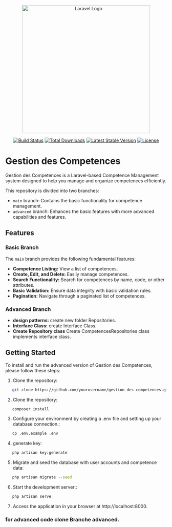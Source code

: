 <p align="center"><a href="https://laravel.com" target="_blank"><img src="https://raw.githubusercontent.com/laravel/art/master/logo-lockup/5%20SVG/2%20CMYK/1%20Full%20Color/laravel-logolockup-cmyk-red.svg" width="400" alt="Laravel Logo"></a></p>

<p align="center">
<a href="https://github.com/laravel/framework/actions"><img src="https://github.com/laravel/framework/workflows/tests/badge.svg" alt="Build Status"></a>
<a href="https://packagist.org/packages/laravel/framework"><img src="https://img.shields.io/packagist/dt/laravel/framework" alt="Total Downloads"></a>
<a href="https://packagist.org/packages/laravel/framework"><img src="https://img.shields.io/packagist/v/laravel/framework" alt="Latest Stable Version"></a>
<a href="https://packagist.org/packages/laravel/framework"><img src="https://img.shields.io/packagist/l/laravel/framework" alt="License"></a>
</p>

# Gestion des Competences

Gestion des Competences is a Laravel-based Competence Management system designed to help you manage and organize competences efficiently.

This repository is divided into two branches:

- `main` branch: Contains the basic functionality for competence management.
- `advanced` branch: Enhances the basic features with more advanced capabilities and features.

## Features

### Basic Branch

The `main` branch provides the following fundamental features:

- **Competence Listing:** View a list of competences.
- **Create, Edit, and Delete:** Easily manage competences.
- **Search Functionality:** Search for competences by name, code, or other attributes.
- **Basic Validation:** Ensure data integrity with basic validation rules.
- **Pagination:** Navigate through a paginated list of competences.

### Advanced Branch

- **design patterns:** create new folder Repositories.
- **Interface Class:** create Interface Class.
- **Create Repository class** Create CompetencesRepositories class implements interface class.

## Getting Started

To install and run the advanced version of Gestion des Competences, please follow these steps:

1. Clone the repository:

```bash
   git clone https://github.com/yourusername/gestion-des-competences.git
```
2. Clone the repository:
```bash
   composer install

```
3. Configure your environment by creating a .env file and setting up your database connection.:

```bash
   cp .env.example .env
```
4. generate key:
```bash
   php artisan key:generate


```
5. Migrate and seed the database with user accounts and competence data:

```bash
   php artisan migrate --seed
```
6. Start the development server::
```bash
   php artisan serve
```

7. Access the application in your browser at http://localhost:8000.

### for advanced code clone Branche advanced. 